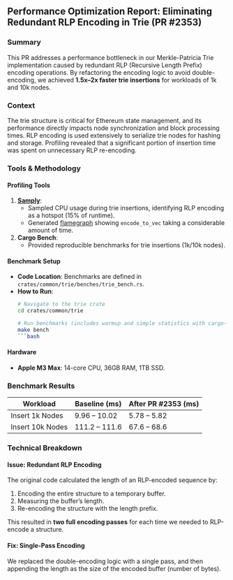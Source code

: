 ## Performance Optimization Report: Eliminating Redundant RLP Encoding in Trie (PR #2353)

### Summary
This PR addresses a performance bottleneck in our Merkle-Patricia Trie implementation caused by redundant RLP (Recursive Length Prefix) encoding operations. By refactoring the encoding logic to avoid double-encoding, we achieved **1.5x–2x faster trie insertions** for workloads of 1k and 10k nodes. 

### Context
The trie structure is critical for Ethereum state management, and its performance directly impacts node synchronization and block processing times. RLP encoding is used extensively to serialize trie nodes for hashing and storage. Profiling revealed that a significant portion of insertion time was spent on unnecessary RLP re-encoding.

### Tools & Methodology

#### Profiling Tools
1. **[Samply](https://github.com/mstange/samply)**: 
   - Sampled CPU usage during trie insertions, identifying RLP encoding as a hotspot (15% of runtime).
   - Generated [flamegraph](https://share.firefox.dev/43z7r8V) showing `encode_to_vec` taking a considerable amount of time.
2. **Cargo Bench**:
   - Provided reproducible benchmarks for trie insertions (1k/10k nodes).

#### Benchmark Setup
- **Code Location**: Benchmarks are defined in `crates/common/trie/benches/trie_bench.rs`.
- **How to Run**:
  ```bash
  # Navigate to the trie crate
  cd crates/common/trie
  
  # Run benchmarks (includes warmup and simple statistics with cargo-bench)
  make bench
  ```bash

#### Hardware
- **Apple M3 Max**: 14-core CPU, 36GB RAM, 1TB SSD.

### Benchmark Results

| Workload       | Baseline (ms) | After PR #2353 (ms) 
|----------------|---------------|---------------------
| Insert 1k Nodes| 9.96 – 10.02  | 5.78 – 5.82
| Insert 10k Nodes| 111.2 – 111.6 | 67.6 – 68.6


### Technical Breakdown

#### Issue: Redundant RLP Encoding
The original code calculated the length of an RLP-encoded sequence by:
1. Encoding the entire structure to a temporary buffer.
2. Measuring the buffer’s length.
3. Re-encoding the structure with the length prefix.

This resulted in **two full encoding passes** for each time we needed to RLP-encode a structure.

#### Fix: Single-Pass Encoding
We replaced the double-encoding logic with a single pass, and then
appending the length as the size of the encoded buffer (number of bytes).
